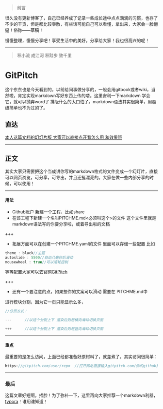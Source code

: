 > 前言

很久没有更新博客了，自己已经养成了记录一些成长途中点点滴滴的习惯，也存了不少的干货，但是都比较零散，有些话可能自己可以看懂，拿出来，大家会一脸懵逼！俗称——草稿！

慢慢整理，慢慢分享吧！享受生活中的美好，分享给大家！我也很高兴的呢！

---



> 积小流 成江河 积跬步 致千里


# GitPitch

这个东东也是今天看到的，以前给同事做分享的，一般会用gitbook或者wiki，当然啦，肯定实现markdown写好东西上传的喽。这里安利一下markdown 学会它，就可以抛弃word了 排版什么的太口怕了。markdown语法其实很简单，用超级简单也不为过的了。



## 直达

[本人这篇文档的幻灯片版 大家可以直接点开看怎么用 和效果哦](https://gitpitch.com/jddjj/share)

---

## 正文

其实大家只需要把这个当成讲你写的markdown格式的文件变成一个幻灯片，直接可以网页浏览，可分享，可导出，并且还挺漂亮的。大家在做一些内部分享的时候，可以使用！

---



#### 用法

- Github账户 新建一个工程，比如share
- 在该工程下新建一个名叫PITCHME.md<必须叫这个>的文件 这个文件里就是markdown语法写的你要分享啦，或着导出啦的文档

+++

- 拓展方面可以在创建一个PITCHME.yaml的文件 里面可以存储一些配置 比如

```java
theme : black//主题
autoslide : 5500//自动几毫秒后滑动
mousewheel : true//可以滚轮控制
```

   等等配置大家可以去官网[GitPitch](https://github.com/gitpitch/gitpitch/wiki/Slide-Delimiters)

+++

- 还有一个要注意的点，如果想你的文案可以滑动 需要在 PITCHME.md中

进行模块分割，因为它一页只能显示么多，

```java
//分页方式：

---      //以这个分割上下 渲染后则是横向滑动切换页面

+++      //以这个分割上下 渲染后则是竖向滑动切换页面
```

---

#### 重点

最重要的是怎么访问，上面已经都准备好原材料了，就差煮了。其实访问很简单：

```java
https://gitpitch.com/user/repo  //打开网站直接输入gitpitch.com/你的github用户名／你的工程名 Ok啦
```
---



### 最后

这篇文章好短啊，捂脸！为了弥补一下，这里再向大家推荐一个markdown利器，[typora](https://www.typora.io/)！谁用谁知道！
